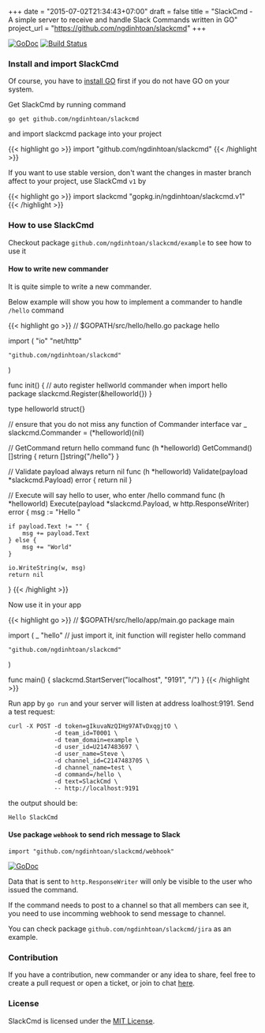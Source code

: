 +++
date = "2015-07-02T21:34:43+07:00"
draft = false
title = "SlackCmd - A simple server to receive and handle Slack Commands written in GO"
project_url = "https://github.com/ngdinhtoan/slackcmd"
+++

[![GoDoc](https://godoc.org/github.com/ngdinhtoan/slackcmd?status.svg)](https://godoc.org/github.com/ngdinhtoan/slackcmd)
[![Build Status](https://travis-ci.org/ngdinhtoan/slackcmd.svg)](https://travis-ci.org/ngdinhtoan/slackcmd)

### Install and import SlackCmd

Of course, you have to [install GO](https://golang.org/doc/install) first if you do not have GO on your system.

Get SlackCmd by running command

    go get github.com/ngdinhtoan/slackcmd

and import slackcmd package into your project

{{< highlight go >}}
import "github.com/ngdinhtoan/slackcmd"
{{< /highlight >}}

If you want to use stable version,
don't want the changes in master branch affect to your project,
use SlackCmd `v1` by

{{< highlight go >}}
import slackcmd "gopkg.in/ngdinhtoan/slackcmd.v1"
{{< /highlight >}}

### How to use SlackCmd

Checkout package `github.com/ngdinhtoan/slackcmd/example` to see how to use it

#### How to write new commander

It is quite simple to write a new commander.

Below example will show you how to implement a commander to handle `/hello` command

{{< highlight go >}}
// $GOPATH/src/hello/hello.go
package hello

import (
	"io"
	"net/http"

	"github.com/ngdinhtoan/slackcmd"
)

func init() {
	// auto register hellworld commander when import hello package
	slackcmd.Register(&helloworld{})
}

type helloworld struct{}

// ensure that you do not miss any function of Commander interface
var _ slackcmd.Commander = (*helloworld)(nil)

// GetCommand return hello command
func (h *helloworld) GetCommand() []string {
	return []string{"/hello"}
}

// Validate payload always return nil
func (h *helloworld) Validate(payload *slackcmd.Payload) error {
	return nil
}

// Execute will say hello to user, who enter /hello command
func (h *helloworld) Execute(payload *slackcmd.Payload, w http.ResponseWriter) error {
	msg := "Hello "

	if payload.Text != "" {
		msg += payload.Text
	} else {
		msg += "World"
	}

	io.WriteString(w, msg)
	return nil
}
{{< /highlight >}}

Now use it in your app

{{< highlight go >}}
// $GOPATH/src/hello/app/main.go
package main

import (
	_ "hello" // just import it, init function will register hello command

	"github.com/ngdinhtoan/slackcmd"
)

func main() {
	slackcmd.StartServer("localhost", "9191", "/")
}
{{< /highlight >}}

Run app by `go run` and your server will listen at address loalhost:9191.
Send a test request:

    curl -X POST -d token=gIkuvaNzQIHg97ATvDxqgjtO \
                 -d team_id=T0001 \
                 -d team_domain=example \
                 -d user_id=U2147483697 \
                 -d user_name=Steve \
                 -d channel_id=C2147483705 \
                 -d channel_name=test \
                 -d command=/hello \
                 -d text=SlackCmd \
                 -- http://localhost:9191

the output should be:

    Hello SlackCmd

#### Use package `webhook` to send rich message to Slack

    import "github.com/ngdinhtoan/slackcmd/webhook"

[![GoDoc](https://godoc.org/github.com/ngdinhtoan/slackcmd/webhook?status.svg)](https://godoc.org/github.com/ngdinhtoan/slackcmd/webhook)

Data that is sent to `http.ResponseWriter` will only be visible to the user who issued the command.

If the command needs to post to a channel so that all members can see it,
you need to use incomming webhook to send message to channel.

You can check package `github.com/ngdinhtoan/slackcmd/jira` as an example.

### Contribution

If you have a contribution, new commander or any idea to share, feel free to create a pull request or open a ticket,
or join to chat [here](https://gitter.im/ngdinhtoan/slackcmd?utm_source=badge&utm_medium=badge&utm_campaign=pr-badge&utm_content=badge).

### License

SlackCmd is licensed under the [MIT License](https://github.com/ngdinhtoan/slackcmd/blob/master/LICENSE).
